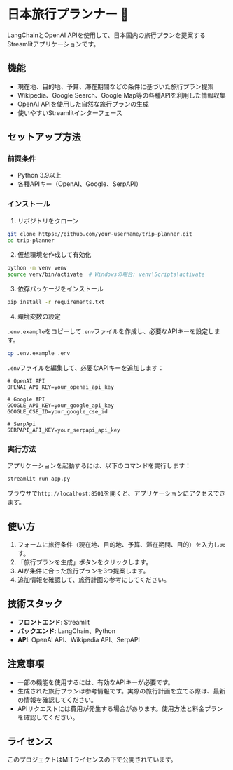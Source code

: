 # 日本旅行プランナー 🏯

LangChainとOpenAI APIを使用して、日本国内の旅行プランを提案するStreamlitアプリケーションです。

## 機能

- 現在地、目的地、予算、滞在期間などの条件に基づいた旅行プラン提案
- Wikipedia、Google Search、Google Map等の各種APIを利用した情報収集
- OpenAI APIを使用した自然な旅行プランの生成
- 使いやすいStreamlitインターフェース

## セットアップ方法

### 前提条件

- Python 3.9以上
- 各種APIキー（OpenAI、Google、SerpAPI）

### インストール

1. リポジトリをクローン

```bash
git clone https://github.com/your-username/trip-planner.git
cd trip-planner
```

2. 仮想環境を作成して有効化

```bash
python -m venv venv
source venv/bin/activate  # Windowsの場合: venv\Scripts\activate
```

3. 依存パッケージをインストール

```bash
pip install -r requirements.txt
```

4. 環境変数の設定

`.env.example`をコピーして`.env`ファイルを作成し、必要なAPIキーを設定します。

```bash
cp .env.example .env
```

`.env`ファイルを編集して、必要なAPIキーを追加します：

```
# OpenAI API
OPENAI_API_KEY=your_openai_api_key

# Google API
GOOGLE_API_KEY=your_google_api_key
GOOGLE_CSE_ID=your_google_cse_id

# SerpApi
SERPAPI_API_KEY=your_serpapi_api_key
```

### 実行方法

アプリケーションを起動するには、以下のコマンドを実行します：

```bash
streamlit run app.py
```

ブラウザで`http://localhost:8501`を開くと、アプリケーションにアクセスできます。

## 使い方

1. フォームに旅行条件（現在地、目的地、予算、滞在期間、目的）を入力します。
2. 「旅行プランを生成」ボタンをクリックします。
3. AIが条件に合った旅行プランを3つ提案します。
4. 追加情報を確認して、旅行計画の参考にしてください。

## 技術スタック

- **フロントエンド**: Streamlit
- **バックエンド**: LangChain、Python
- **API**: OpenAI API、Wikipedia API、SerpAPI

## 注意事項

- 一部の機能を使用するには、有効なAPIキーが必要です。
- 生成された旅行プランは参考情報です。実際の旅行計画を立てる際は、最新の情報を確認してください。
- APIリクエストには費用が発生する場合があります。使用方法と料金プランを確認してください。

## ライセンス

このプロジェクトはMITライセンスの下で公開されています。 
